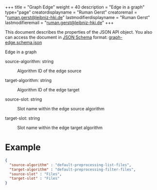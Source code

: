 +++
title = "Graph Edge"
weight = 40
description = "Edge in a graph"
type="page"
creatordisplayname = "Ruman Gerst"
creatoremail = "ruman.gerst@leibniz-hki.de"
lastmodifierdisplayname = "Ruman Gerst"
lastmodifieremail = "ruman.gerst@leibniz-hki.de"
+++



This document describes the properties of the JSON API object. You also can access
the document in [JSON Schema](https://json-schema.org/) format: [graph-edge.schema.json](https://applied-systems-biology.github.io/acaq5/schemas/graph-edge.schema.json)

<div class="panel-body">
 <section class="json-schema-description">
  <p>
   Edge in a graph
  </p>
 </section>
 <section class="json-schema-properties">
  <dl>
   <dt data-property-name="source-algorithm">
    <span class="json-property-name">
     source-algorithm:
    </span>
    <span class="json-property-type">
     string
    </span>
    <span class="json-property-range" title="Value limits">
    </span>
    <span class="json-property-required">
    </span>
   </dt>
   <dd>
    <p>
     Algorithm ID of the edge source
    </p>
    <div class="json-inner-schema">
    </div>
   </dd>
   <dt data-property-name="target-algorithm">
    <span class="json-property-name">
     target-algorithm:
    </span>
    <span class="json-property-type">
     string
    </span>
    <span class="json-property-range" title="Value limits">
    </span>
    <span class="json-property-required">
    </span>
   </dt>
   <dd>
    <p>
     Algorithm ID of the edge target
    </p>
    <div class="json-inner-schema">
    </div>
   </dd>
   <dt data-property-name="source-slot">
    <span class="json-property-name">
     source-slot:
    </span>
    <span class="json-property-type">
     string
    </span>
    <span class="json-property-range" title="Value limits">
    </span>
    <span class="json-property-required">
    </span>
   </dt>
   <dd>
    <p>
     Slot name within the edge source algorithm
    </p>
    <div class="json-inner-schema">
    </div>
   </dd>
   <dt data-property-name="target-slot">
    <span class="json-property-name">
     target-slot:
    </span>
    <span class="json-property-type">
     string
    </span>
    <span class="json-property-range" title="Value limits">
    </span>
    <span class="json-property-required">
    </span>
   </dt>
   <dd>
    <p>
     Slot name within the edge target algorithm
    </p>
    <div class="json-inner-schema">
    </div>
   </dd>
  </dl>
 </section>
</div>

# Example

```json
{
  "source-algorithm" : "default-preprocessing-list-files",
  "target-algorithm" : "default-preprocessing-filter-files",
  "source-slot" : "Files",
  "target-slot" : "Files"
}
```
